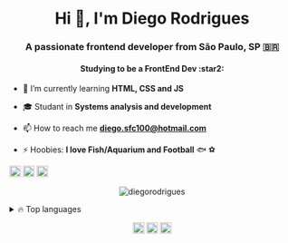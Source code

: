 <h1 align="center">Hi 👋, I'm Diego Rodrigues</h1>
<h3 align="center">A passionate frontend developer from São Paulo, SP 🇧🇷</h3>
<h4 align="center">Studying to be a FrontEnd Dev :star2:</h4>


- 🌱 I’m currently learning **HTML, CSS and JS**

- :mortar_board: Studant in **Systems analysis and development**

- 📫 How to reach me **diego.sfc100@hotmail.com**

- ⚡ Hoobies: **I love Fish/Aquarium and Football** :fish: :soccer:

<p align="left"><img src="https://devicons.github.io/devicon/devicon.git/icons/css3/css3-original-wordmark.svg" alt="css3" width="20" height="20"/> <img src="https://devicons.github.io/devicon/devicon.git/icons/html5/html5-original-wordmark.svg" alt="html5" width="20" height="20"/> <img src="https://devicons.github.io/devicon/devicon.git/icons/javascript/javascript-original.svg" alt="javascript" width="20" height="20"/></p><p align="center"> <img src="https://github-readme-stats.vercel.app/api?username=diegosfc100&show_icons=true&theme=dark" alt="diegorodrigues" /> </p>

<details>
  <summary>🔥 Top languages</summary>
  <br>
  
  
  [![Top Langs](https://github-readme-stats.vercel.app/api/top-langs/?username=diegosfc100&layout=compact&theme=dark)](https://github.com/diegosfc100/github-readme-stats)
</details>

<p align="center">
<a href="https://twitter.com/dgo_rodrigues7" target="blank"><img align="center" src="https://cdn.jsdelivr.net/npm/simple-icons@3.0.1/icons/twitter.svg" alt="diegorodrigues" height="20" width="20" /></a>
<a href="https://www.linkedin.com/in/dgorodrigues7/" target="blank"><img align="center" src="https://cdn.jsdelivr.net/npm/simple-icons@3.0.1/icons/linkedin.svg" alt="diegorodrigues" height="20" width="20" /></a>
<a href="https://instagram.com/dgo_rodrigues7" target="blank"><img align="center" src="https://cdn.jsdelivr.net/npm/simple-icons@3.0.1/icons/instagram.svg" alt="diegorodrigues" height="20" width="20" /></a>
</p>
